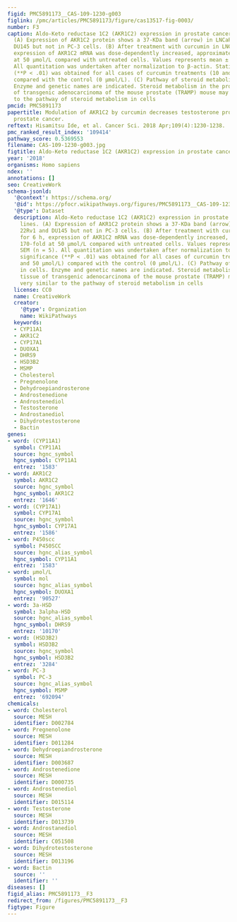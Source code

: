 ```yaml
---
figid: PMC5891173__CAS-109-1230-g003
figlink: /pmc/articles/PMC5891173/figure/cas13517-fig-0003/
number: F3
caption: Aldo‐Keto reductase 1C2 (AKR1C2) expression in prostate cancer cell lines.
  (A) Expression of AKR1C2 protein shows a 37‐KDa band (arrow) in LNCaP, 22Rv1 and
  DU145 but not in PC‐3 cells. (B) After treatment with curcumin in LNCaP for 6 h,
  expression of AKR1C2 mRNA was dose‐dependently increased, approximately 170‐fold
  at 50 μmol/L compared with untreated cells. Values represents mean ± SEM (n = 5).
  All quantitation was undertaken after normalization to β‐actin. Statistical significance
  (**P < .01) was obtained for all cases of curcumin treatments (10 and 50 μmol/L)
  compared with the control (0 μmol/L). (C) Pathway of steroid metabolism in cells.
  Enzyme and genetic names are indicated. Steroid metabolism in the prostate tissue
  of transgenic adenocarcinoma of the mouse prostate (TRAMP) mouse may be very similar
  to the pathway of steroid metabolism in cells
pmcid: PMC5891173
papertitle: Modulation of AKR1C2 by curcumin decreases testosterone production in
  prostate cancer.
reftext: Hisamitsu Ide, et al. Cancer Sci. 2018 Apr;109(4):1230-1238.
pmc_ranked_result_index: '109414'
pathway_score: 0.5369553
filename: CAS-109-1230-g003.jpg
figtitle: Aldo‐Keto reductase 1C2 (AKR1C2) expression in prostate cancer cell lines
year: '2018'
organisms: Homo sapiens
ndex: ''
annotations: []
seo: CreativeWork
schema-jsonld:
  '@context': https://schema.org/
  '@id': https://pfocr.wikipathways.org/figures/PMC5891173__CAS-109-1230-g003.html
  '@type': Dataset
  description: Aldo‐Keto reductase 1C2 (AKR1C2) expression in prostate cancer cell
    lines. (A) Expression of AKR1C2 protein shows a 37‐KDa band (arrow) in LNCaP,
    22Rv1 and DU145 but not in PC‐3 cells. (B) After treatment with curcumin in LNCaP
    for 6 h, expression of AKR1C2 mRNA was dose‐dependently increased, approximately
    170‐fold at 50 μmol/L compared with untreated cells. Values represents mean ±
    SEM (n = 5). All quantitation was undertaken after normalization to β‐actin. Statistical
    significance (**P < .01) was obtained for all cases of curcumin treatments (10
    and 50 μmol/L) compared with the control (0 μmol/L). (C) Pathway of steroid metabolism
    in cells. Enzyme and genetic names are indicated. Steroid metabolism in the prostate
    tissue of transgenic adenocarcinoma of the mouse prostate (TRAMP) mouse may be
    very similar to the pathway of steroid metabolism in cells
  license: CC0
  name: CreativeWork
  creator:
    '@type': Organization
    name: WikiPathways
  keywords:
  - CYP11A1
  - AKR1C2
  - CYP17A1
  - DUOXA1
  - DHRS9
  - HSD3B2
  - MSMP
  - Cholesterol
  - Pregnenolone
  - Dehydroepiandrosterone
  - Androstenedione
  - Androstenediol
  - Testosterone
  - Androstanediol
  - Dihydrotestosterone
  - Bactin
genes:
- word: (CYP11A1)
  symbol: CYP11A1
  source: hgnc_symbol
  hgnc_symbol: CYP11A1
  entrez: '1583'
- word: AKR1C2
  symbol: AKR1C2
  source: hgnc_symbol
  hgnc_symbol: AKR1C2
  entrez: '1646'
- word: (CYP17A1)
  symbol: CYP17A1
  source: hgnc_symbol
  hgnc_symbol: CYP17A1
  entrez: '1586'
- word: P450scc
  symbol: P450SCC
  source: hgnc_alias_symbol
  hgnc_symbol: CYP11A1
  entrez: '1583'
- word: μmol/L
  symbol: mol
  source: hgnc_alias_symbol
  hgnc_symbol: DUOXA1
  entrez: '90527'
- word: 3a-HSD
  symbol: 3alpha-HSD
  source: hgnc_alias_symbol
  hgnc_symbol: DHRS9
  entrez: '10170'
- word: (HSD3B2)
  symbol: HSD3B2
  source: hgnc_symbol
  hgnc_symbol: HSD3B2
  entrez: '3284'
- word: PC-3
  symbol: PC-3
  source: hgnc_alias_symbol
  hgnc_symbol: MSMP
  entrez: '692094'
chemicals:
- word: Cholesterol
  source: MESH
  identifier: D002784
- word: Pregnenolone
  source: MESH
  identifier: D011284
- word: Dehydroepiandrosterone
  source: MESH
  identifier: D003687
- word: Androstenedione
  source: MESH
  identifier: D000735
- word: Androstenediol
  source: MESH
  identifier: D015114
- word: Testosterone
  source: MESH
  identifier: D013739
- word: Androstanediol
  source: MESH
  identifier: C051508
- word: Dihydrotestosterone
  source: MESH
  identifier: D013196
- word: Bactin
  source: ''
  identifier: ''
diseases: []
figid_alias: PMC5891173__F3
redirect_from: /figures/PMC5891173__F3
figtype: Figure
---
```

